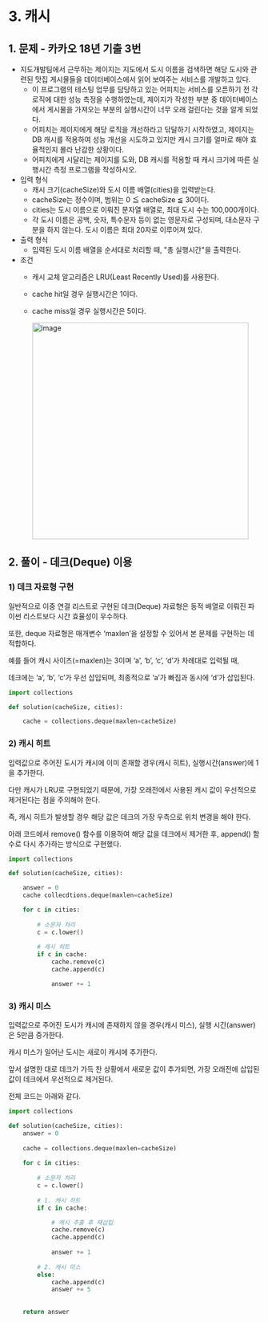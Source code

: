 # 3\. 캐시

## 1\. 문제 - 카카오 18년 기출 3번

-   지도개발팀에서 근무하는 제이지는 지도에서 도시 이름을 검색하면 해당 도시와 관련된 맛집 게시물들을 데이터베이스에서 읽어 보여주는 서비스를 개발하고 있다.
    -   이 프로그램의 테스팅 업무를 담당하고 있는 어피치는 서비스를 오픈하기 전 각 로직에 대한 성능 측정을 수행하였는데, 제이지가 작성한 부분 중 데이터베이스에서 게시물을 가져오는 부분의 실행시간이 너무 오래 걸린다는 것을 알게 되었다.
    -   어피치는 제이지에게 해당 로직을 개선하라고 닦달하기 시작하였고, 제이지는 DB 캐시를 적용하여 성능 개선을 시도하고 있지만 캐시 크기를 얼마로 해야 효율적인지 몰라 난감한 상황이다.
    -   어피치에게 시달리는 제이지를 도와, DB 캐시를 적용할 때 캐시 크기에 따른 실행시간 측정 프로그램을 작성하시오.
-   입력 형식
    -   캐시 크기(cacheSize)와 도시 이름 배열(cities)을 입력받는다.
    -   cacheSize는 정수이며, 범위는 0 ≦ cacheSize ≦ 30이다.
    -   cities는 도시 이름으로 이뤄진 문자열 배열로, 최대 도시 수는 100,000개이다.
    -   각 도시 이름은 공백, 숫자, 특수문자 등이 없는 영문자로 구성되며, 대소문자 구분을 하지 않는다. 도시 이름은 최대 20자로 이루어져 있다.
-   출력 형식
    -   입력된 도시 이름 배열을 순서대로 처리할 때, "총 실행시간"을 출력한다.
-   조건
    -   캐시 교체 알고리즘은 LRU(Least Recently Used)를 사용한다.
    -   cache hit일 경우 실행시간은 1이다.
    -   cache miss일 경우 실행시간은 5이다.


        <img width="432" alt="image" src="https://user-images.githubusercontent.com/96895686/179441670-f2a6d9bf-c7a8-4f84-9bfc-7418555bfb29.png">


## 2\. 풀이 - 데크(Deque) 이용

### 1) 데크 자료형 구현

일반적으로 이중 연결 리스트로 구현된 데크(Deque) 자료형은 동적 배열로 이뤄진 파이썬 리스트보다 시간 효율성이 우수하다.

또한, deque 자료형은 매개변수 ‘maxlen’을 설정할 수 있어서 본 문제를 구현하는 데 적합하다.

예를 들어 캐시 사이즈(=maxlen)는 3이며 ‘a’, ‘b’, ‘c’, ‘d’가 차례대로 입력될 때,

데크에는 ‘a’, ‘b’, ‘c’가 우선 삽입되며, 최종적으로 ‘a’가 빠짐과 동시에 ‘d’가 삽입된다.

```python
import collections

def solution(cacheSize, cities):

	cache = collections.deque(maxlen=cacheSize)
```

### 2) 캐시 히트

입력값으로 주어진 도시가 캐시에 이미 존재할 경우(캐시 히트), 실행시간(answer)에 1을 추가한다.

다만 캐시가 LRU로 구현되었기 때문에, 가장 오래전에서 사용된 캐시 값이 우선적으로 제거된다는 점을 주의해야 한다.

즉, 캐시 히트가 발생할 경우 해당 값은 데크의 가장 우측으로 위치 변경을 해야 한다.

아래 코드에서 remove() 함수를 이용하여 해당 값을 데크에서 제거한 후, append() 함수로 다시 추가하는 방식으로 구현했다.

```python
import collections

def solution(cacheSize, cities):

	answer = 0
	cache collecdtions.deque(maxlen=cacheSize)

	for c in cities:
		
		# 소문자 처리
		c = c.lower()
		
		# 캐시 히트
		if c in cache:
			cache.remove(c)
			cache.append(c)

			answer += 1

```

### 3) 캐시 미스

입력값으로 주어진 도시가 캐시에 존재하지 않을 경우(캐시 미스), 실행 시간(answer)은 5만큼 증가한다.

캐시 미스가 일어난 도시는 새로이 캐시에 추가한다.

앞서 설명한 대로 데크가 가득 찬 상황에서 새로운 값이 추가되면, 가장 오래전에 삽입된 값이 데크에서 우선적으로 제거된다.

전체 코드는 아래와 같다.

```python
import collections

def solution(cacheSize, cities):
    answer = 0
    
    cache = collections.deque(maxlen=cacheSize)
    
    for c in cities:
        
        # 소문자 처리
        c = c.lower()
        
        # 1. 캐시 히트
        if c in cache:

            # 캐시 추출 후 재삽입
            cache.remove(c)
            cache.append(c)
            
            answer += 1
            
        # 2. 캐시 미스
        else:
            cache.append(c)
            answer += 5
            
            
    return answer
```
